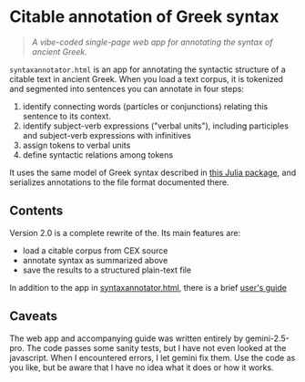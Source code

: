# Citable annotation of Greek syntax

> *A vibe-coded single-page web app for annotating the syntax of ancient Greek.*


`syntaxannotator.html` is an app for annotating the syntactic structure of a citable text in ancient Greek. When you load a text corpus, it is tokenized and segmented into sentences you can annotate in four steps:

1. identify connecting words (particles or conjunctions) relating this sentence to its context.
2. identify subject-verb expressions ("verbal units"), including participles and subject-verb expressions with infinitives
3. assign tokens to verbal units
4. define syntactic relations among tokens



It uses the same model of Greek syntax described in [this Julia package](https://neelsmith.github.io/GreekSyntax), and serializes annotations to the  file format documented there.


## Contents

Version 2.0 is a complete rewrite of the. Its main features are:

- load a citable corpus from CEX source
- annotate syntax as summarized above
- save the results to a structured plain-text file

In addition to the app in [syntaxannotator.html](./syntaxannotator.html), there is a brief [user's guide](./guide.md)

## Caveats

The web app and accompanying guide was written entirely by gemini-2.5-pro. The code passes some sanity tests, but I have not even looked at the javascript. When I encountered errors, I let gemini fix them. Use the code as you like, but be aware that I have no idea what it does or how it works.